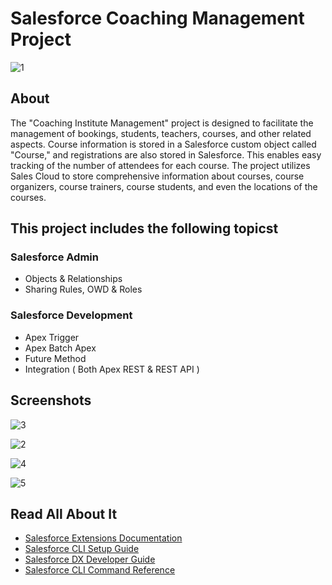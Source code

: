#  Salesforce Coaching Management Project

![1](https://github.com/AmjadAbdulmajeed/Saleforce-Coaching-Management-Project/assets/122358461/28a01bb2-2f8d-4d38-8ad7-bb3a75d29b1d)


## About

The "Coaching Institute Management" project is designed to facilitate the management of bookings, students, teachers, courses, and other related aspects.
Course information is stored in a Salesforce custom object called "Course," and registrations are also stored in Salesforce. This enables easy tracking of the number of attendees for each course.
The project utilizes Sales Cloud to store comprehensive information about courses, course organizers, course trainers, course students, and even the locations of the courses.


## This project includes the following topicst

### Salesforce Admin
  - Objects & Relationships
  - Sharing Rules, OWD & Roles
### Salesforce Development
  - Apex Trigger
  - Apex Batch Apex
  - Future Method
  - Integration ( Both Apex REST & REST API )

## Screenshots


![3](https://github.com/AmjadAbdulmajeed/Saleforce-Coaching-Management-Project/assets/122358461/69c02b19-c011-403f-981d-2dc4710b5e7c)


![2](https://github.com/AmjadAbdulmajeed/Saleforce-Coaching-Management-Project/assets/122358461/64e1712b-a7e4-4c77-9d7e-ebf1957b2974)


![4](https://github.com/AmjadAbdulmajeed/Saleforce-Coaching-Management-Project/assets/122358461/f0386a97-f7dc-48a6-8730-2cd6abde6495)


![5](https://github.com/AmjadAbdulmajeed/Saleforce-Coaching-Management-Project/assets/122358461/ee5391dd-0b1e-47c5-b6c8-7785bcf411a5)


## Read All About It

- [Salesforce Extensions Documentation](https://developer.salesforce.com/tools/vscode/)
- [Salesforce CLI Setup Guide](https://developer.salesforce.com/docs/atlas.en-us.sfdx_setup.meta/sfdx_setup/sfdx_setup_intro.htm)
- [Salesforce DX Developer Guide](https://developer.salesforce.com/docs/atlas.en-us.sfdx_dev.meta/sfdx_dev/sfdx_dev_intro.htm)
- [Salesforce CLI Command Reference](https://developer.salesforce.com/docs/atlas.en-us.sfdx_cli_reference.meta/sfdx_cli_reference/cli_reference.htm)
